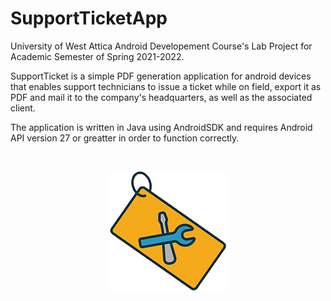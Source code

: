 # SupportTicketApp
University of West Attica Android Developement Course's Lab Project for Academic Semester of Spring 2021-2022.

SupportTicket is a simple PDF generation application for android devices that enables support technicians to issue a ticket while on field, export it as PDF and mail it to the company's headquarters, as well as the associated client.

The application is written in Java using AndroidSDK and requires Android API version 27 or greatter in order to function correctly.

<br>
<p align="center">  
    <img alt="AppIcon" src="/app/src/main/res/drawable/ticket_186px.png"/>
</p>
